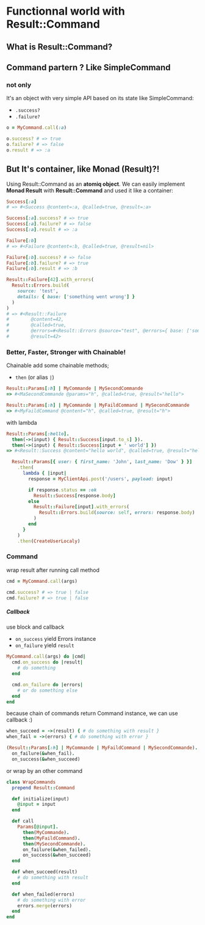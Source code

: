 # Functionnal world with Result::Command

## What is Result::Command?
## Command partern ? Like SimpleCommand 
### not only
 
It's an object with very simple API based on its state like SimpleCommand:

- `.success?`
- `.failure?`

```ruby
o = MyCommand.call(:a)

o.success? # => true
o.failure? # => false
o.result # => :a
```

## But It's container, like Monad (Result)?!

Using Result::Command as an **atomiq object**. 
We can easily implement **Monad Result** with **Result::Command** and used it like a container:

```ruby
Success[:a]
# => #<Success @content=:a, @called=true, @result=:a>

Success[:a].success? # => true
Success[:a].failure? # => false
Success[:a].result # => :a

Failure[:b]
# => #<Failure @content=:b, @called=true, @result=nil>

Failure[:b].success? # => false
Failure[:b].failure? # => true
Failure[:b].result # => :b

Result::Failure[42].with_errors(
  Result::Errors.build(
    source: 'test',
    details: { base: ['something went wrong'] }
  )
)
# => #<Result::Failure 
#        @content=42, 
#        @called=true, 
#        @errors=#<Result::Errors @source="test", @errors={ base: ['something went wrong'] }>, 
#        @result=42>
```

### Better, Faster, Stronger with **Chainable**!

Chainable add some chainable methods;

- `then` (or alias `|`)

```ruby
Result::Params[:h] | MyCommande | MySecondCommande
=> #<MaSecondCommande @params="h", @called=true, @result="hello">
```

```ruby
Result::Params[:h] | MyCommande | MyFaildCommand | MySecondCommande
=> #<MyFaildCommand @content="h", @called=true, @result="h">
```

with lambda

```ruby
Result::Params[:hello].
  then(->(input) { Result::Success[input.to_s] }).
  then(->(input) { Result::Success[input + ' world'] })
=> #<Result::Success @content="hello world", @called=true, @result="hello world">
```

```ruby
  Result::Params[{ user: { first_name: 'John', last_name: 'Dow' } }]
    .then(
      lambda { |input|
        response = MyClientApi.post('/users', payload: input)

        if response.status == :ok
          Result::Success[response.body]
        else
          Result::Failure[input].with_errors(
            Result::Errors.build(source: self, errors: response.body)
          )
        end
      }
    )
    .then(CreateUserLocaly)
```

### Command

wrap result after running call method

```ruby
cmd = MyCommand.call(args)

cmd.success? # => true | false
cmd.failure? # => true | false
```

##### Callback

use block and callback

- `on_success` yield Errors instance
- `on_failure` yield `result`

```ruby
MyCommand.call(args) do |cmd|
  cmd.on_success do |result|
    # do something
  end

  cmd.on_failure do |errors|
    # or do something else
  end
end
```

because chain of commands return Command instance, we can use callback :) 

```ruby
when_succeed = ->(result) { # do something with result }
when_fail = ->(errors) { # do something with error }

(Result::Params[:h] | MyCommande | MyFaildCommand | MySecondCommande).
  on_failure(&when_fail).
  on_success(&when_succeed)
```

or wrap by an other command

```ruby
class WrapCommands
  prepend Result::Command

  def initialize(input)
    @input = input
  end

  def call
    Params[@input].
      then(MyCommande).
      then(MyFaildCommand).
      then(MySecondCommande).
      on_failure(&when_failed).
      on_success(&when_succeed)
  end

  def when_succeed(result)
    # do something with result 
  end

  def when_failed(errors)
    # do something with error
    errors.merge(errors)
  end
end
```
